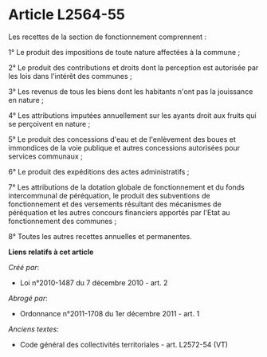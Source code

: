# Article L2564-55

Les recettes de la section de fonctionnement comprennent :

1° Le produit des impositions de toute nature affectées à la commune ;

2° Le produit des contributions et droits dont la perception est autorisée par les lois dans l'intérêt des communes ;

3° Les revenus de tous les biens dont les habitants n'ont pas la jouissance en nature ;

4° Les attributions imputées annuellement sur les ayants droit aux fruits qui se perçoivent en nature ;

5° Le produit des concessions d'eau et de l'enlèvement des boues et immondices de la voie publique et autres concessions
autorisées pour services communaux ;

6° Le produit des expéditions des actes administratifs ;

7° Les attributions de la dotation globale de fonctionnement et du fonds intercommunal de péréquation, le produit des
subventions de fonctionnement et des versements résultant des mécanismes de péréquation et les autres concours financiers
apportés par l'Etat au fonctionnement des communes ;

8° Toutes les autres recettes annuelles et permanentes.

**Liens relatifs à cet article**

_Créé par_:

  - Loi n°2010-1487 du 7 décembre 2010 - art. 2

_Abrogé par_:

  - Ordonnance n°2011-1708 du 1er décembre 2011 - art. 1

_Anciens textes_:

  - Code général des collectivités territoriales - art. L2572-54 (VT)
